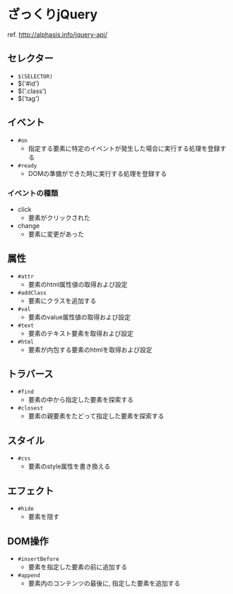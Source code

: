 ざっくりjQuery
==

ref. <http://alphasis.info/jquery-api/>

セレクター
--
+ `$(SELECTOR)`
+ $('#id')
+ $('.class')
+ $('tag')


イベント
--
+ `#on`
  + 指定する要素に特定のイベントが発生した場合に実行する処理を登録する
+ `#ready`
  + DOMの準備ができた時に実行する処理を登録する

### イベントの種類
+ click
  + 要素がクリックされた
+ change
  + 要素に変更があった


属性
--
+ `#attr`
  + 要素のhtml属性値の取得および設定
+ `#addClass`
  + 要素にクラスを追加する
+ `#val`
  + 要素のvalue属性値の取得および設定
+ `#text`
  + 要素のテキスト要素を取得および設定
+ `#html`
  + 要素が内包する要素のhtmlを取得および設定


トラバース
--
+ `#find`
  + 要素の中から指定した要素を探索する
+ `#closest`
  + 要素の親要素をたどって指定した要素を探索する


スタイル
--
+ `#css`
  + 要素のstyle属性を書き換える


エフェクト
--
+ `#hide`
  + 要素を隠す


DOM操作
--
+ `#insertBefore`
  + 要素を指定した要素の前に追加する
+ `#append`
  + 要素内のコンテンツの最後に, 指定した要素を追加する
